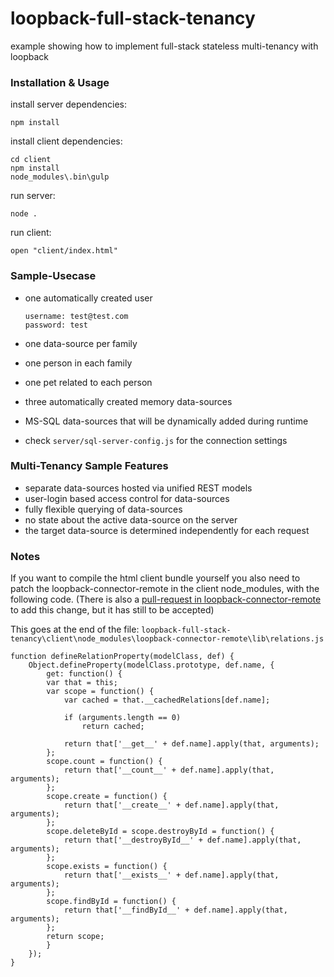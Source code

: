 # loopback-full-stack-tenancy
example showing how to implement full-stack stateless multi-tenancy with loopback

### Installation & Usage

install server dependencies:

	npm install


install client dependencies:

	cd client
	npm install
	node_modules\.bin\gulp

run server:

	node .

run client:

	open "client/index.html"

### Sample-Usecase

- one automatically created user

	`username: test@test.com`<br>
	`password: test`

- one data-source per family
 - one person in each family
 - one pet related to each person

- three automatically created memory data-sources

- MS-SQL data-sources that will be dynamically added during runtime
 - check `server/sql-server-config.js` for the connection settings


### Multi-Tenancy Sample Features

- separate data-sources hosted via unified REST models
- user-login based access control for data-sources
- fully flexible querying of data-sources
 - no state about the active data-source on the server
 - the target data-source is determined independently for each request


### Notes

If you want to compile the html client bundle yourself you also need to patch the loopback-connector-remote in the client node_modules, with the following code.
(There is also a [pull-request in loopback-connector-remote](https://github.com/strongloop/loopback-connector-remote/pull/32) to add this change, but it has still to be accepted)

This goes at the end of the file: `loopback-full-stack-tenancy\client\node_modules\loopback-connector-remote\lib\relations.js`

    function defineRelationProperty(modelClass, def) {
        Object.defineProperty(modelClass.prototype, def.name, {
            get: function() {
            var that = this;
            var scope = function() {
                var cached = that.__cachedRelations[def.name];
                
                if (arguments.length == 0)
                    return cached;
                
                return that['__get__' + def.name].apply(that, arguments);
            };
            scope.count = function() {
                return that['__count__' + def.name].apply(that, arguments);
            };
            scope.create = function() {
                return that['__create__' + def.name].apply(that, arguments);
            };
            scope.deleteById = scope.destroyById = function() {
                return that['__destroyById__' + def.name].apply(that, arguments);
            };
            scope.exists = function() {
                return that['__exists__' + def.name].apply(that, arguments);
            };
            scope.findById = function() {
                return that['__findById__' + def.name].apply(that, arguments);
            };
            return scope;
            }
        });
    }
